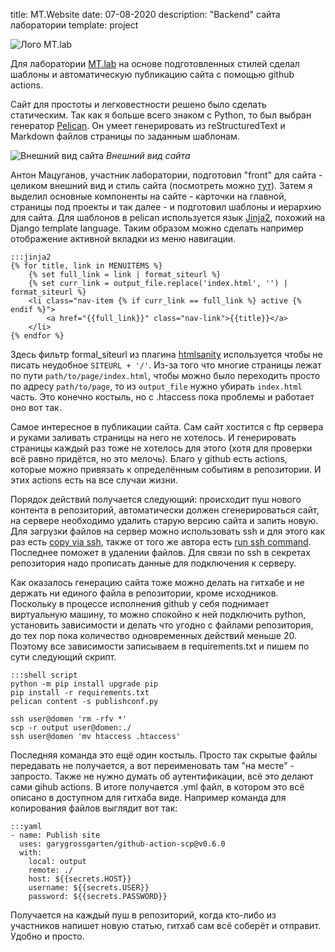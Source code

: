 title: MT.Website
date: 07-08-2020
description: "Backend" сайта лаборатории
template: project

![Лого MT.lab]({static}/img/mt-website/logo.png)

Для лаборатории [MT.lab](https://mtlab.su/) на основе подготовленных стилей сделал шаблоны и автоматическую публикацию
сайта с помощью github actions.

Сайт для простоты и легковестности решено было сделать статическим. Так как я больше всего знаком с Python, то был выбран
генератор [Pelican](https://blog.getpelican.com/). Он умеет генерировать из reStructuredText и Markdown файлов страницы
по заданным шаблонам. 

![Внешний вид сайта]({static}/img/mt-website/screenshot1.png)
*Внешний вид сайта*

Антон Мацуганов, участник лаборатории, подготовил "front" для сайта - целиком внешний вид и стиль сайта 
(посмотреть можно [тут](https://github.com/mt-lab/mt-lab.github.io)). Затем я выделил основные компоненты на сайте -
карточки на главной, страницы под проекты и так далее - и подготовил шаблоны и иерархию для сайта. Для шаблонов в pelican
используется язык [Jinja2](https://jinja.palletsprojects.com/), похожий на Django template language. Таким образом можно
сделать например отображение активной вкладки из меню навигации.

    :::jinja2
    {% for title, link in MENUITEMS %}
        {% set full_link = link | format_siteurl %}
        {% set curr_link = output_file.replace('index.html', '') | format_siteurl %}
        <li class="nav-item {% if curr_link == full_link %} active {% endif %}">
            <a href="{{full_link}}" class="nav-link">{{title}}</a>
        </li>
    {% endfor %}


Здесь фильтр formal_siteurl из плагина [htmlsanity](https://mcss.mosra.cz/plugins/htmlsanity/) используется чтобы не
писать неудобное `SITEURL + '/'`. Из-за того что многие страницы лежат по пути `path/to/page/index.html`, чтобы можно было
переходить просто по адресу `path/to/page`, то из `output_file` нужно убирать `index.html` часть. Это конечно костыль,
но с .htaccess пока проблемы и работает оно вот так.

Самое интересное в публикации сайта. Сам сайт хостится с ftp сервера и руками заливать страницы на него не хотелось. И
генерировать страницы каждый раз тоже не хотелось для этого (хотя для проверки всё равно придётся, но это мелочь).
Благо у github есть actions, которые можно привязать к определённым событиям в репозитории. И этих actions есть на все
случаи жизни.

Порядок действий получается следующий: происходит пуш нового контента в репозиторий, автоматически должен сгенерироваться
сайт, на сервере необходимо удалить старую версию сайта и залить новую. Для загрузки файлов на сервер можно использовать
ssh и для этого как раз есть [copy via ssh](https://github.com/marketplace/actions/copy-via-ssh), также от того же автора
есть [run ssh command](https://github.com/marketplace/actions/run-ssh-command). Последнее поможет в удалении файлов.
Для связи по ssh в секретах репозитория надо прописать данные для подключения к серверу.

Как оказалось генерацию сайта тоже можно делать на гитхабе и не держать ни единого файла в репозитории, кроме исходников.
Поскольку в процессе исполнения github у себя поднимает виртуальную машину, то можно спокойно к ней подключить python,
установить зависимости и делать что угодно с файлами репозитория, до тех пор пока количество одновременных действий меньше 20.
Поэтому все зависимости записываем в requirements.txt и пишем по сути следующий скрипт.

    :::shell script
    python -m pip install upgrade pip
    pip install -r requirements.txt
    pelican content -s publishconf.py
    
    ssh user@domen 'rm -rfv *'
    scp -r output user@domen:./
    ssh user@domen 'mv htaccess .htaccess'

Последняя команда это ещё один костыль. Просто так скрытые файлы передавать не получается, а вот переименовать там "на
месте" - запросто. Также не нужно думать об аутентификации, всё это делают сами gihub actions. В итоге получается .yml 
файл, в котором это всё описано в доступном для гитхаба виде. Например команда для копирования файлов выглядит вот так:

    :::yaml
    - name: Publish site
      uses: garygrossgarten/github-action-scp@v0.6.0
      with:
        local: output
        remote: ./
        host: ${{secrets.HOST}}
        username: ${{secrets.USER}}
        password: ${{secrets.PASSWORD}}
    

Получается на каждый пуш в репозиторий, когда кто-либо из участников напишет новую статью, гитхаб сам всё соберёт и
отправит. Удобно и просто.
